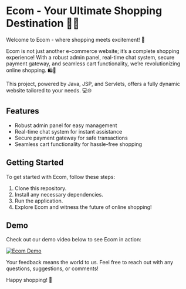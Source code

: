 # Ecom - Your Ultimate Shopping Destination 🛒✨

Welcome to Ecom - where shopping meets excitement! 🚀

Ecom is not just another e-commerce website; it’s a complete shopping experience! With a robust admin panel, real-time chat system, secure payment gateway, and seamless cart functionality, we’re revolutionizing online shopping. 🛍️💼

This project, powered by Java, JSP, and Servlets, offers a fully dynamic website tailored to your needs. 💻🌐

## Features
- Robust admin panel for easy management
- Real-time chat system for instant assistance
- Secure payment gateway for safe transactions
- Seamless cart functionality for hassle-free shopping

## Getting Started
To get started with Ecom, follow these steps:

1. Clone this repository.
2. Install any necessary dependencies.
3. Run the application.
4. Explore Ecom and witness the future of online shopping!

## Demo
Check out our demo video below to see Ecom in action:

[![Ecom Demo](https://img.youtube.com/vi/ehhA99TPU1Y/0.jpg)](https://www.youtube.com/watch?v=ehhA99TPU1Y)

Your feedback means the world to us. Feel free to reach out with any questions, suggestions, or comments!

Happy shopping! 🎉

